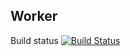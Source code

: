 ## Worker

Build status [![Build Status](http://34.65.172.205:8080/buildStatus/icon?job=instavote%2Fworker-build)](http://34.65.172.205:8080/job/instavote/job/worker-build/)
 
